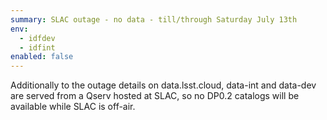 ```yaml
---
summary: SLAC outage - no data - till/through Saturday July 13th
env:
  - idfdev
  - idfint
enabled: false
---
```


Additionally to the outage details on data.lsst.cloud, data-int and data-dev are served from a Qserv hosted at SLAC, so no DP0.2 catalogs will be available while SLAC is off-air.
